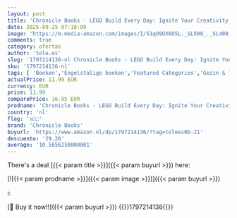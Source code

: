 ```yaml
---
layout: post
title: 'Chronicle Books - LEGO Build Every Day: Ignite Your Creativity and Find Your Flow'
date: 2025-09-25 07:18:09
image: 'https://m.media-amazon.com/images/I/51qO9OX6OSL._SL500_._SL400_.jpg'
comments: true
category: ofertas
author: 'tole.es'
slug: '1797214136-nl Chronicle Books - LEGO Build Every Day: Ignite Your...'
sku: '1797214136-nl'
tags: [ 'Boeken','Engelstalige boeken','Featured Categories','Gezin & lifestyle','Hobbys, kunstnijverheid & huis','Kinderboeken','Kunstnijverheid & hobbys','Motiverende zelfhulp','Techniek','Techniek & transport','Zelfhulp','chronicle books','🇳🇱', ]
actualPrice: 11.99 EUR
currency: EUR
price: 11.99
comparePrice: 16.95 EUR
prodname: 'Chronicle Books - LEGO Build Every Day: Ignite Your Creativity and Find Your Flow'
country: 'nl'
flag: '🇳🇱'
brand: 'Chronicle Books'
buyurl: 'https://www.amazon.nl/dp/1797214136/?tag=tolees0b-21'
descuento: '29.26'
average: '10.5656250000001'
---
```


There's a deal [{{< param title >}}]({{< param buyurl >}})  here:

[![{{< param prodname >}}]({{< param image >}})]({{< param buyurl >}})

ℹ️:


[🛒 Buy it now!!]({{< param buyurl >}})
{{<world>}}1797214136{{</world>}}
